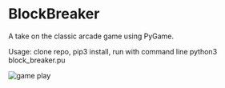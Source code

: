 # BlockBreaker

A take on the classic arcade game using PyGame.

Usage: clone repo, pip3 install, run with command line python3 block_breaker.pu

<img src="https://media.giphy.com/media/tocXzaVNwID2ToyHnA/giphy.gif" alt="game play">
